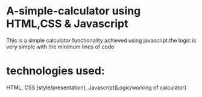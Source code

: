 # A-simple-calculator using HTML,CSS & Javascript
This is a simple calculator functionality achieved using javascript.the logic is very simple with the minimum lines of code
# technologies used:
HTML, CSS (style/presentation), Javascript(Logic/working of calculator)

